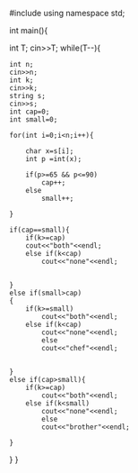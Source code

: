 #include <iostream>
using namespace std;

int main(){
   
   
   
   int T;
   cin>>T;
   while(T--){
    
    
    int n;
    cin>>n;
    int k;
    cin>>k;
    string s;
    cin>>s;
    int cap=0;
    int small=0;
    
    for(int i=0;i<n;i++){
        
        char x=s[i]; 
        int p =int(x);
        
        if(p>=65 && p<=90)
            cap++;
        else
            small++;
        
    }
    
    if(cap==small){
        if(k>=cap)
        cout<<"both"<<endl;
        else if(k<cap)
            cout<<"none"<<endl;
        
        
    }
    else if(small>cap)
    {
        if(k>=small)
            cout<<"both"<<endl;
        else if(k<cap)
            cout<<"none"<<endl;
            else
            cout<<"chef"<<endl;
    
        
    }
    else if(cap>small){
        if(k>=cap)
            cout<<"both"<<endl;
        else if(k<small)
            cout<<"none"<<endl;
            else
            cout<<"brother"<<endl;
        
    }
   }
}

